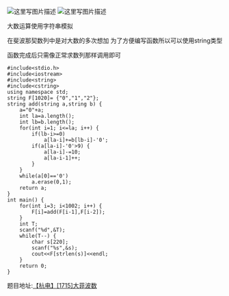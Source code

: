 ![这里写图片描述](http://img.blog.csdn.net/20160718115942049)
![这里写图片描述](http://img.blog.csdn.net/20160718115947711)

大数运算使用字符串模拟

在斐波那契数列中是对大数的多次想加
为了方便编写函数所以可以使用string类型

函数完成后只需像正常求数列那样调用即可

```
#include<stdio.h>
#include<iostream>
#include<string>
#include<cstring>
using namespace std;
string F[1020]= {"0","1","2"};
string add(string a,string b) {
	a="0"+a;
	int la=a.length();
	int lb=b.length();
	for(int i=1; i<=la; i++) {
		if(lb-i>=0)
			a[la-i]+=b[lb-i]-'0';
		if(a[la-i]-'0'>9) {
			a[la-i]-=10;
			a[la-i-1]++;
		}
	}
	while(a[0]=='0')
		a.erase(0,1);
	return a;
}
int main() {
	for(int i=3; i<1002; i++) {
		F[i]=add(F[i-1],F[i-2]);
	}
	int T;
	scanf("%d",&T);
	while(T--) {
		char s[220];
		scanf("%s",&s);
		cout<<F[strlen(s)]<<endl;
	}
	return 0;
}
```

题目地址:[【杭电】[1715]大菲波数](http://acm.hdu.edu.cn/showproblem.php?pid=1715)